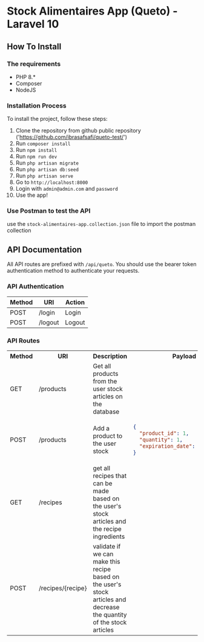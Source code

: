 # Stock Alimentaires App (Queto) - Laravel 10

## How To Install

### The requirements

- PHP 8.*
- Composer
- NodeJS

### Installation Process

To install the project, follow these steps:

1. Clone the repository from github public repository ('https://github.com/ibrasafsafi/queto-test/')
2. Run `composer install`
3. Run `npm install`
4. Run `npm run dev`
5. Run `php artisan migrate`
6. Run `php artisan db:seed`
7. Run `php artisan serve`
8. Go to `http://localhost:8000`
9. Login with `admin@admin.com` and `password`
10. Use the app!

### Use Postman to test the API

use the `stock-alimentaires-app.collection.json` file to import the postman collection

## API Documentation

All API routes are prefixed with `/api/queto`.
You should use the bearer token authentication method to authenticate your requests.

### API Authentication

| Method | URI     | Action |
|--------|---------|--------|
| POST   | /login  | Login  |
| POST   | /logout | Logout |

### API Routes

<table>
<tr>
<th>Method</th>
<th>URI</th>
<th>Description</th>
<th>Payload</th>
</tr>

<tr>
<td>GET</td>
<td>/products</td>
<td>Get all products from the user stock articles on the database</td>
<td></td>
</tr>

<tr>
<td>POST</td>
<td>/products</td>
<td>Add a product to the user stock</td>
<td>

```json
{
  "product_id": 1,
  "quantity": 1,
  "expiration_date": "2025-01-01"
}
```

</td>

</tr>

<tr>
<td>GET</td>
<td>/recipes</td>
<td>get all recipes that can be made based on the user's stock articles and the recipe ingredients</td>
<td></td>
</tr>

<tr>
<td>POST</td>
<td>/recipes/{recipe}</td>
<td>validate if we can make this recipe based on the user's stock articles and decrease the quantity of the stock articles </td>
<td></td>
</tr>
</table>
